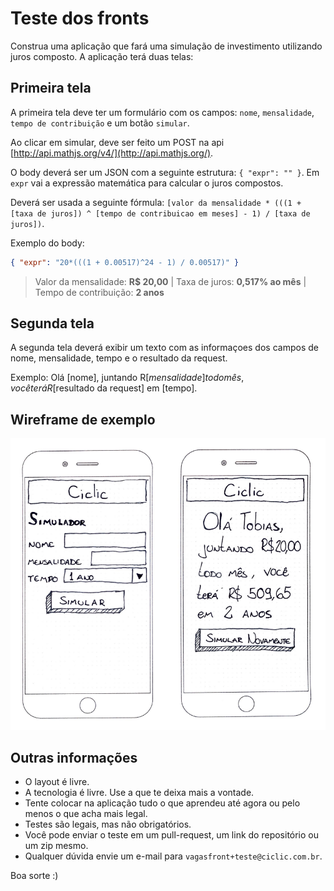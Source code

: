 # Teste dos fronts

Construa uma aplicação que fará uma simulação de investimento utilizando juros composto. A aplicação terá duas telas:

## Primeira tela

A primeira tela deve ter um formulário com os campos: `nome`, `mensalidade`, `tempo de contribuição` e um botão `simular`.

Ao clicar em simular, deve ser feito um POST na api [http://api.mathjs.org/v4/](http://api.mathjs.org/).

O body deverá ser um JSON com a seguinte estrutura: `{ "expr": "" }`. Em `expr` vai a expressão matemática para calcular o juros compostos.

Deverá  ser usada a seguinte fórmula: `[valor da mensalidade * (((1 + [taxa de juros]) ^ [tempo de contribuicao em meses] - 1) / [taxa de juros])`.

Exemplo do body:
```json
{ "expr": "20*(((1 + 0.00517)^24 - 1) / 0.00517)" }
```
> Valor da mensalidade: **R$ 20,00** | Taxa de juros: **0,517% ao mês** | Tempo de contribuição: **2 anos**

## Segunda tela

A segunda tela deverá exibir um texto com as informaçoes dos campos de nome, mensalidade, tempo e o resultado da request. 

Exemplo: Olá [nome], juntando R$[mensalidade] todo mês, você terá R$[resultado da request] em [tempo].

## Wireframe de exemplo

![alt text](wireframe.png)

## Outras informações

- O layout é livre.
- A tecnologia é livre. Use a que te deixa mais a vontade.
- Tente colocar na aplicação tudo o que aprendeu até agora ou pelo menos o que acha mais legal.
- Testes são legais, mas não obrigatórios.
- Você pode enviar o teste em um pull-request, um link do repositório ou um zip mesmo.
- Qualquer dúvida envie um e-mail para `vagasfront+teste@ciclic.com.br`.

Boa sorte :)
